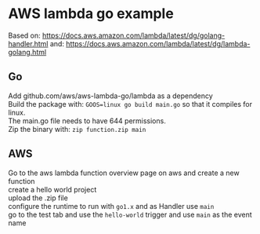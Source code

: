 # AWS lambda go example

Based on: https://docs.aws.amazon.com/lambda/latest/dg/golang-handler.html
and: https://docs.aws.amazon.com/lambda/latest/dg/lambda-golang.html

## Go
Add github.com/aws/aws-lambda-go/lambda as a dependency  
Build the package with: `GOOS=linux go build main.go` so that it compiles for linux.  
The main.go file needs to have 644 permissions.  
Zip the binary with: `zip function.zip main`


## AWS
Go to the aws lambda function overview page on aws and create a new function  
create a hello world project  
upload the .zip file  
configure the runtime to run with `go1.x` and as Handler use `main`  
go to the test tab and use the `hello-world` trigger and use `main` as the event name  

